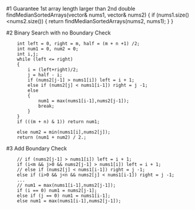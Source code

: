
#1 Guarantee 1st array length larger than 2nd
    double findMedianSortedArrays(vector<int>& nums1, vector<int>& nums2) {
        if (nums1.size()<nums2.size()) 
        {
            return findMedianSortedArrays(nums2, nums1);
        }
    }        
            
            
#2 Binary Search with no Boundary Check


        int left = 0, right = m, half = (m + n +1) /2;
        int num1 = 0, num2 = 0;
        int i,j;
        while (left <= right)
        {
            i = (left+right)/2;
            j = half - i;
            if (nums2[j-1] > nums1[i]) left = i + 1;
            else if (nums2[j] < nums1[i-1]) right = j -1;
            else
            {
                num1 = max(nums1[i-1],nums2[j-1]);
                break;
            }
        }
        if (((m + n) & 1)) return num1;
        
        else num2 = min(nums1[i],nums2[j]);
        return (num1 + num2) / 2.;
        
        
        
#3 Add Boundary Check
        
        // if (nums2[j-1] > nums1[i]) left = i + 1;
        if (i<m && j>0 && nums2[j-1] > nums1[i]) left = i + 1;
        // else if (nums2[j] < nums1[i-1]) right = j -1;
        else if (i>0 && j<n && nums2[j] < nums1[i-1]) right = j -1;
        ...
        // num1 = max(nums1[i-1],nums2[j-1]);
        if (i == 0) num1 = nums2[j-1];
        else if (j == 0) num1 = nums1[i-1];
        else num1 = max(nums1[i-1],nums2[j-1]);        
        
        
